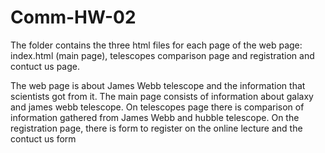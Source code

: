 # Comm-HW-02
The folder contains the three html files for each page of the web page: index.html (main page), telescopes comparison page and registration and contuct us page.

The web page is about James Webb telescope and the information that scientists got from it. The main page consists of information about galaxy and james webb telescope. On telescopes page there is comparison of information gathered from James Webb and hubble telescope. On the registration page, there is form to register on the online lecture and the contuct us form